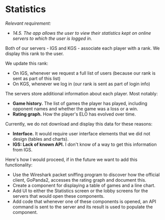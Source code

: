 # Statistics

_Relevant requirement:_

*   _14.5\. The app allows the user to view their statistics kept on online servers to which the user is logged in._

Both of our servers - IGS and KGS - associate each player with a rank. We display this rank to the user.

We update this rank:

*   On IGS, whenever we request a full list of users (because our rank is sent as part of this list)
*   On KGS, whenever we log in (our rank is sent as part of login info)

The servers store additional information about each player. Most notably:

*   **Game history.** The list of games the player has played, including opponent names and whether the game was a loss or a win.
*   **Rating graph.** How the player's ELO has evolved over time.

Currently, we do not download and display this data for these reasons:

*   **Interface.** It would require user interface elements that we did not design (tables and charts).
*   **IGS: Lack of known API.** I don't know of a way to get this information from IGS.

Here's how I would proceed, if in the future we want to add this functionality:

*   Use the Wireshark packet sniffing program to discover how the official client, GoPanda2, accesses the rating graph and document this.
*   Create a component for displaying a table of games and a line chart.
*   Add UI to either the Statistics screen or the lobby screens for the servers that would open these components.
*   Add code that whenever one of these components is opened, an API command is sent to the server and its result is used to populate the component.